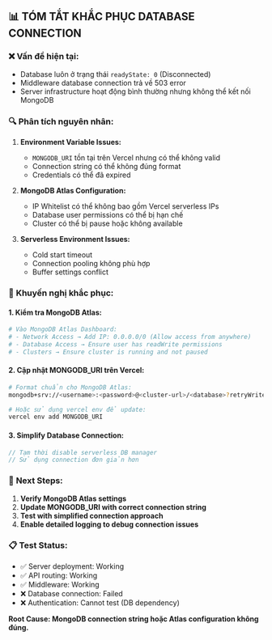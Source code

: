 ## 📊 TÓM TẮT KHẮC PHỤC DATABASE CONNECTION

### ❌ **Vấn đề hiện tại:**
- Database luôn ở trạng thái `readyState: 0` (Disconnected)
- Middleware database connection trả về 503 error
- Server infrastructure hoạt động bình thường nhưng không thể kết nối MongoDB

### 🔍 **Phân tích nguyên nhân:**

1. **Environment Variable Issues:**
   - `MONGODB_URI` tồn tại trên Vercel nhưng có thể không valid
   - Connection string có thể không đúng format
   - Credentials có thể đã expired

2. **MongoDB Atlas Configuration:**
   - IP Whitelist có thể không bao gồm Vercel serverless IPs
   - Database user permissions có thể bị hạn chế
   - Cluster có thể bị pause hoặc không available

3. **Serverless Environment Issues:**
   - Cold start timeout
   - Connection pooling không phù hợp
   - Buffer settings conflict

### 🔧 **Khuyến nghị khắc phục:**

#### 1. **Kiểm tra MongoDB Atlas:**
```bash
# Vào MongoDB Atlas Dashboard:
# - Network Access → Add IP: 0.0.0.0/0 (Allow access from anywhere)
# - Database Access → Ensure user has readWrite permissions
# - Clusters → Ensure cluster is running and not paused
```

#### 2. **Cập nhật MONGODB_URI trên Vercel:**
```bash
# Format chuẩn cho MongoDB Atlas:
mongodb+srv://<username>:<password>@<cluster-url>/<database>?retryWrites=true&w=majority&serverSelectionTimeoutMS=30000

# Hoặc sử dụng vercel env để update:
vercel env add MONGODB_URI
```

#### 3. **Simplify Database Connection:**
```javascript
// Tạm thời disable serverless DB manager
// Sử dụng connection đơn giản hơn
```

### 🎯 **Next Steps:**
1. **Verify MongoDB Atlas settings**
2. **Update MONGODB_URI with correct connection string**
3. **Test with simplified connection approach**
4. **Enable detailed logging to debug connection issues**

### 📋 **Test Status:**
- ✅ Server deployment: Working
- ✅ API routing: Working  
- ✅ Middleware: Working
- ❌ Database connection: Failed
- ❌ Authentication: Cannot test (DB dependency)

**Root Cause: MongoDB connection string hoặc Atlas configuration không đúng.**
